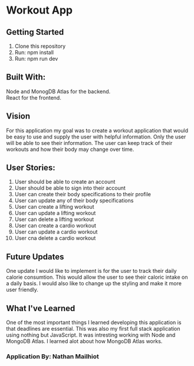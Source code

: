 # Workout App

## Getting Started

1. Clone this repository
2. Run: npm install
3. Run: npm run dev

## Built With:

Node and MonogDB Atlas for the backend.  
React for the frontend.

## Vision

For this application my goal was to create a workout application that would be easy to use and supply the user with helpful information. Only the user will be able to see their information. The user can keep track of their workouts and how their body may change over time.

## User Stories:

1. User should be able to create an account
2. User should be able to sign into their account
3. User can create their body specifications to their profile
4. User can update any of their body specifications
5. User can create a lifting workout
6. User can update a lifting workout
7. User can delete a lifting workout
8. User can create a cardio workout
9. User can update a cardio workout
10. User cna delete a cardio workout

## Future Updates

One update I would like to implement is for the user to track their daily calorie consumtion. This would allow the user to see their caloric intake on a daily basis. I would also like to change up the styling and make it more user friendly.

## What I've Learned

One of the most important things I learned developing this application is that deadlines are essential. This was also my first full stack application using nothing but JavaScript. It was intresting working with Node and MongoDB Atlas. I learned alot about how MongoDB Atlas works.

### Application By: Nathan Mailhiot
